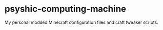 # psyshic-computing-machine
My personal modded Minecraft configuration files and craft tweaker scripts.
